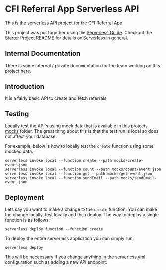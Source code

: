 # CFI Referral App Serverless API

This is the serverless API project for the CFI Referral App.

This project was put together using the [Serverless Guide](https://serverless-stack.com/chapters/what-is-serverless.html). Checkout the [Starter Project README](./starter/README.md) for details on Serverless in general.

## Internal Documentation

There is some internal / private documentation for the team working on this project [here](https://docs.google.com/document/d/17r14qeT_BnlF2dghZP9-Vj7s8D4Z9NPGjSRWnz6aAbQ/edit#).

## Introduction

It is a fairly basic API to create and fetch referrals.

## Testing

Locally test the API's using mock data that is available in this projects [mocks](./mocks) folder. The great thing about this is that the test run is local so does not affect your database.

For example, below is how to locally test the `create` function using some mocked data.

```
serverless invoke local --function create --path mocks/create-event.json
serverless invoke local --function count --path mocks/count-event.json
serverless invoke local --function get --path mocks/get-event.json
serverless invoke local --function sendEmail --path mocks/sendEmail-event.json
```

## Deployment

Lets say you want to make a change to the `create` function. You can make the change locally, test locally and then deploy. The way to deploy a single function is as follows:

```
serverless deploy function --function create
```

To deploy the entire serverless application you can simply run:

```
serverless deploy
```

This will be neccessary if you change anything in the [serverless.yml](./serverless.yml) configuration such as adding a new API endpoint.